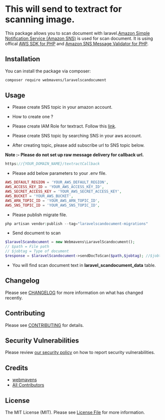 # This will send to textract for scanning image.

This package allows you to scan document with laravel.[Amazon Simple Notification Service (Amazon SNS)](https://aws.amazon.com/sns/) is used for scan document. It is using offical [AWS SDK for PHP](https://github.com/aws/aws-sdk-php) and [Amazon SNS Message Validator for PHP](https://github.com/aws/aws-php-sns-message-validator).

## Installation

You can install the package via composer:

```bash
composer require webmavens/laravelscandocument
```

## Usage

- Please create SNS topic in your amazon account.

- How to create one ? 

* Please create IAM Role for textract. Follow this [link](https://docs.aws.amazon.com/textract/latest/dg/api-async-roles.html#api-async-roles-all-topics).

* Please create SNS topic by searching SNS in your aws account.

* After creating topic, please add subscribe url to SNS topic below.

**Note :- Please do not set up raw message delivery for callback url.**

```php
https://{YOUR_DOMAIN_NAME}/textractCallback
```

- Please add below parameters to your .env file.

```php
AWS_DEFAULT_REGION = 'YOUR_AWS_DEFAULT_REGION',
AWS_ACCESS_KEY_ID = 'YOUR_AWS_ACCESS_KEY_ID',
AWS_SECRET_ACCESS_KEY = 'YOUR_AWS_SECRET_ACCESS_KEY',
AWS_BUCKET = 'YOUR_AWS_BUCKET',
AWS_ARN_TOPIC_ID = 'YOUR_AWS_ARN_TOPIC_ID',
AWS_SNS_TOPIC_ID = 'YOUR_AWS_SNS_TOPIC_ID',
```

- Please publish migrate file.

```php
php artisan vendor:publish --tag="laravelscandocument-migrations"
```

- Send document to scan

```php
$laravelScandocument = new Webmavens\LaravelScandocument();
// $path = File path
// $jobtag = Type of document
$response = $laravelScandocument->sendDocToScan($path,$jobtag); //$jobtag is optional.It should be string.
```

- You will find scan document text in **laravel_scandocument_data** table.

## Changelog

Please see [CHANGELOG](CHANGELOG.md) for more information on what has changed recently.

## Contributing

Please see [CONTRIBUTING](.github/CONTRIBUTING.md) for details.

## Security Vulnerabilities

Please review [our security policy](../../security/policy) on how to report security vulnerabilities.

## Credits

- [webmavens](https://github.com/webmavens)
- [All Contributors](../../contributors)

## License

The MIT License (MIT). Please see [License File](LICENSE.md) for more information.
